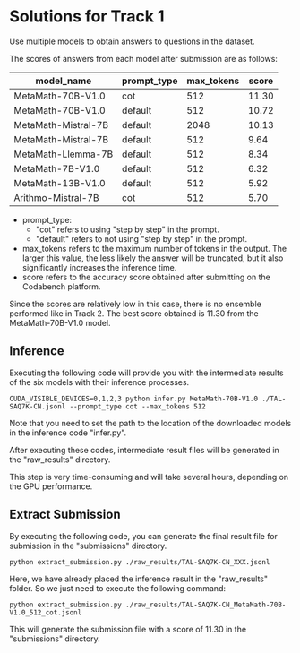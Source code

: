 # Solutions for Track 1

Use multiple models to obtain answers to questions in the dataset.

The scores of answers from each model after submission are as follows:

| model_name          | prompt_type | max_tokens | score |
|---------------------|-------------|------------|-------|
| MetaMath-70B-V1.0   | cot         | 512        | 11.30 |
| MetaMath-70B-V1.0   | default     | 512        | 10.72 |
| MetaMath-Mistral-7B | default     | 2048       | 10.13 |
| MetaMath-Mistral-7B | default     | 512        | 9.64  |
| MetaMath-Llemma-7B  | default     | 512        | 8.34  |
| MetaMath-7B-V1.0    | default     | 512        | 6.32  |
| MetaMath-13B-V1.0   | default     | 512        | 5.92  |
| Arithmo-Mistral-7B  | cot         | 512        | 5.70  |

- prompt_type:
    - "cot" refers to using "step by step" in the prompt.
    - "default" refers to not using "step by step" in the prompt.
- max_tokens refers to the maximum number of tokens in the output. The larger this value, the less likely the answer will be truncated, but it also significantly increases the inference time.
- score refers to the accuracy score obtained after submitting on the Codabench platform.

Since the scores are relatively low in this case, there is no ensemble performed like in Track 2. The best score obtained is 11.30 from the MetaMath-70B-V1.0 model.

## Inference

Executing the following code will provide you with the intermediate results of the six models with their inference processes.

```
CUDA_VISIBLE_DEVICES=0,1,2,3 python infer.py MetaMath-70B-V1.0 ./TAL-SAQ7K-CN.jsonl --prompt_type cot --max_tokens 512
```

Note that you need to set the path to the location of the downloaded models in the inference code "infer.py".

After executing these codes, intermediate result files will be generated in the "raw_results" directory.

This step is very time-consuming and will take several hours, depending on the GPU performance.

## Extract Submission

By executing the following code, you can generate the final result file for submission in the "submissions" directory.

```
python extract_submission.py ./raw_results/TAL-SAQ7K-CN_XXX.jsonl
```

Here, we have already placed the inference result in the "raw_results" folder. So we just need to execute the following command:

```
python extract_submission.py ./raw_results/TAL-SAQ7K-CN_MetaMath-70B-V1.0_512_cot.jsonl
```

This will generate the submission file with a score of 11.30 in the "submissions" directory.
